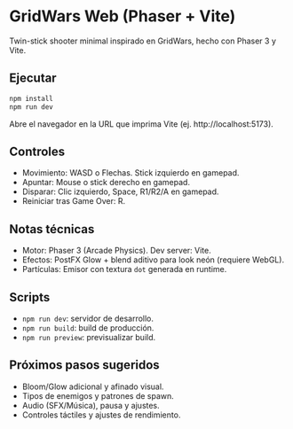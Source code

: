 # GridWars Web (Phaser + Vite)

Twin-stick shooter minimal inspirado en GridWars, hecho con Phaser 3 y Vite.

## Ejecutar

```bash
npm install
npm run dev
```

Abre el navegador en la URL que imprima Vite (ej. http://localhost:5173).

## Controles

- Movimiento: WASD o Flechas. Stick izquierdo en gamepad.
- Apuntar: Mouse o stick derecho en gamepad.
- Disparar: Clic izquierdo, Space, R1/R2/A en gamepad.
- Reiniciar tras Game Over: R.

## Notas técnicas

- Motor: Phaser 3 (Arcade Physics). Dev server: Vite.
- Efectos: PostFX Glow + blend aditivo para look neón (requiere WebGL).
- Partículas: Emisor con textura `dot` generada en runtime.

## Scripts

- `npm run dev`: servidor de desarrollo.
- `npm run build`: build de producción.
- `npm run preview`: previsualizar build.

## Próximos pasos sugeridos

- Bloom/Glow adicional y afinado visual.
- Tipos de enemigos y patrones de spawn.
- Audio (SFX/Música), pausa y ajustes.
- Controles táctiles y ajustes de rendimiento.
